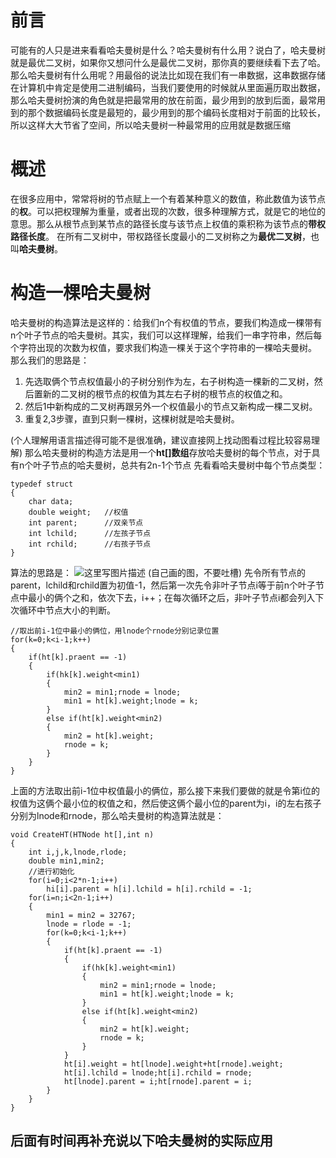 # 前言
可能有的人只是进来看看哈夫曼树是什么？哈夫曼树有什么用？说白了，哈夫曼树就是最优二叉树，如果你又想问什么是最优二叉树，那你真的要继续看下去了哈。那么哈夫曼树有什么用呢？用最俗的说法比如现在我们有一串数据，这串数据存储在计算机中肯定是使用二进制编码，当我们要使用的时候就从里面遍历取出数据，那么哈夫曼树扮演的角色就是把最常用的放在前面，最少用到的放到后面，最常用到的那个数据编码长度是最短的，最少用到的那个编码长度相对于前面的比较长，所以这样大大节省了空间，所以哈夫曼树一种最常用的应用就是数据压缩
# 概述
在很多应用中，常常将树的节点赋上一个有着某种意义的数值，称此数值为该节点的**权**。可以把权理解为重量，或者出现的次数，很多种理解方式，就是它的地位的意思。那么从根节点到某节点的路径长度与该节点上权值的乘积称为该节点的**带权路径长度**。
在所有二叉树中，带权路径长度最小的二叉树称之为**最优二叉树**，也叫**哈夫曼树**。

# 构造一棵哈夫曼树
哈夫曼树的构造算法是这样的：给我们n个有权值的节点，要我们构造成一棵带有n个叶子节点的哈夫曼树。其实，我们可以这样理解，给我们一串字符串，然后每个字符出现的次数为权值，要求我们构造一棵关于这个字符串的一棵哈夫曼树。
那么我们的思路是：

 1. 先选取俩个节点权值最小的子树分别作为左，右子树构造一棵新的二叉树，然后置新的二叉树的根节点的权值为其左右子树的根节点的权值之和。
 2. 然后1中新构成的二叉树再跟另外一个权值最小的节点又新构成一棵二叉树。
 3. 重复2,3步骤，直到只剩一棵树，这棵树就是哈夫曼树。

(个人理解用语言描述得可能不是很准确，建议直接网上找动图看过程比较容易理解)
那么哈夫曼树的构造方法是用一个**ht[]数组**存放哈夫曼树的每个节点，对于具有n个叶子节点的哈夫曼树，总共有2n-1个节点
先看看哈夫曼树中每个节点类型：
```
typedef struct
{
	char data;
	double weight;   //权值
	int parent;      //双亲节点
	int lchild;      //左孩子节点
	int rchild;      //右孩子节点
}
```
算法的思路是：
![这里写图片描述](http://img.blog.csdn.net/20160701135022159)
(自己画的图，不要吐槽)
先令所有节点的parent，lchild和rchild置为初值-1，然后第一次先令非叶子节点i等于前n个叶子节点中最小的俩个之和，依次下去，i++；在每次循环之后，非叶子节点i都会列入下次循环中节点大小的判断。

```
//取出前i-1位中最小的俩位，用lnode个rnode分别记录位置
for(k=0;k<i-1;k++)
{
	if(ht[k].praent == -1)
	{
		if(hk[k].weight<min1)
		{
			min2 = min1;rnode = lnode;
			min1 = ht[k].weight;lnode = k;
		}
		else if(ht[k].weight<min2)
		{
			min2 = ht[k].weight;
			rnode = k;
		}
	}
}
```
上面的方法取出前i-1位中权值最小的俩位，那么接下来我们要做的就是令第i位的权值为这俩个最小位的权值之和，然后使这俩个最小位的parent为i，i的左右孩子分别为lnode和rnode，那么哈夫曼树的构造算法就是：
```
void CreateHT(HTNode ht[],int n)
{
	int i,j,k,lnode,rlode;
	double min1,min2;
	//进行初始化
	for(i=0;i<2*n-1;i++)
		hi[i].parent = h[i].lchild = h[i].rchild = -1;
	for(i=n;i<2n-1;i++)
	{
		min1 = min2 = 32767;
		lnode = rlode = -1;
		for(k=0;k<i-1;k++)
		{
			if(ht[k].praent == -1)
			{
				if(hk[k].weight<min1)
				{
					min2 = min1;rnode = lnode;
					min1 = ht[k].weight;lnode = k;
				}
				else if(ht[k].weight<min2)
				{
					min2 = ht[k].weight;
					rnode = k;
				}
			}
			ht[i].weight = ht[lnode].weight+ht[rnode].weight;
			ht[i].lchild = lnode;ht[i].rchild = rnode;
			ht[lnode].parent = i;ht[rnode].parent = i;
		}
	}
}
```

后面有时间再补充说以下哈夫曼树的实际应用
-------------------
